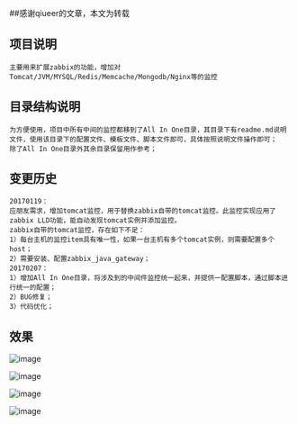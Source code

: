 ##感谢qiueer的文章，本文为转载

## 项目说明
```
主要用来扩展zabbix的功能，增加对Tomcat/JVM/MYSQL/Redis/Memcache/Mongodb/Nginx等的监控
```

## 目录结构说明
```
为方便使用，项目中所有中间的监控都移到了All In One目录，其目录下有readme.md说明文件，使用该目录下的配置文件、模板文件、脚本文件即可，具体按照说明文件操作即可；  
除了All In One目录外其余目录保留用作参考；  
```

## 变更历史
```
20170119：  
应朋友需求，增加tomcat监控，用于替换zabbix自带的tomcat监控。此监控实现应用了zabbix LLD功能，能自动发现tomcat实例并添加监控。  
zabbix自带的tomcat监控，存在如下不足：  
1）每台主机的监控item具有唯一性，如果一台主机有多个tomcat实例，则需要配置多个host；  
2）需要安装、配置zabbix_java_gateway；  
20170207：  
1）增加All In One目录，将涉及到的中间件监控统一起来，并提供一配置脚本，通过脚本进行统一的配置；  
2）BUG修复；  
3）代码优化；  
```

## 效果
![image](https://github.com/qiueer/zabbix/raw/master/All%20In%20One/effects/p1.png)   
   
![image](https://github.com/qiueer/zabbix/raw/master/All%20In%20One/effects/p2.png)   
  
![image](https://github.com/qiueer/zabbix/raw/master/All%20In%20One/effects/p3.png)   
  
![image](https://github.com/qiueer/zabbix/raw/master/All%20In%20One/effects/p4.png)   

